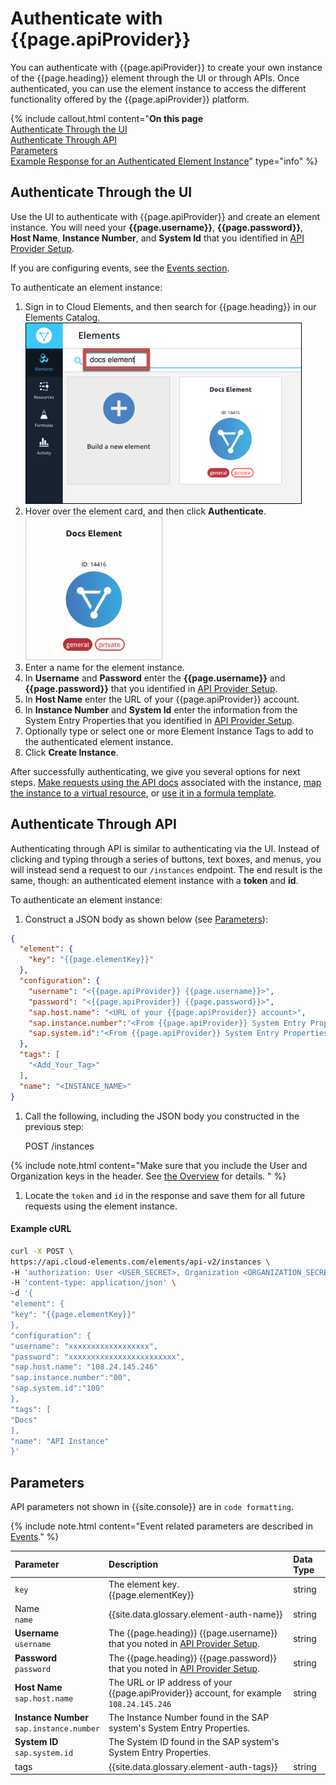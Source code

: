 # Authenticate with {{page.apiProvider}}

You can authenticate with {{page.apiProvider}} to create your own instance of the {{page.heading}} element through the UI or through APIs. Once authenticated, you can use the element instance to access the different functionality offered by the {{page.apiProvider}} platform.

{% include callout.html content="<strong>On this page</strong></br><a href=#authenticate-through-the-ui>Authenticate Through the UI</a></br><a href=#authenticate-through-api>Authenticate Through API</a></br><a href=#parameters>Parameters</a></br><a href=#example-response-for-an-authenticated-element-instance>Example Response for an Authenticated Element Instance</a>" type="info" %}

## Authenticate Through the UI

Use the UI to authenticate with {{page.apiProvider}} and create an element instance. You will need your **{{page.username}}**,  **{{page.password}}**, **Host Name**, **Instance Number**, and **System Id**  that you identified in [API Provider Setup](setup.html).

If you are configuring events, see the [Events section](events.html).

To authenticate an element instance:

1. Sign in to Cloud Elements, and then search for {{page.heading}} in our Elements Catalog.
![Search](/assets/img/elements/element-search2.png)
4. Hover over the element card, and then click **Authenticate**.
![Create Instance](/assets/img/elements/authenticate-instance.gif)
5. Enter a name for the element instance.
6. In **Username** and **Password** enter the **{{page.username}}** and **{{page.password}}** that you identified in [API Provider Setup](setup.html).
7. In **Host Name** enter the URL of your {{page.apiProvider}} account.
8. In **Instance Number** and **System Id** enter the information from the System Entry Properties that you identified in [API Provider Setup](setup.html).
9. Optionally type or select one or more Element Instance Tags to add to the authenticated element instance.
7. Click **Create Instance**.

After successfully authenticating, we give you several options for next steps. [Make requests using the API docs](https://docs.cloud-elements.com/home/view-element-api-docs) associated with the instance, [map the instance to a virtual resource](https://docs.cloud-elements.com/home/common-object), or [use it in a formula template](https://docs.cloud-elements.com/home/build-formula-templates).

## Authenticate Through API

Authenticating through API is similar to authenticating via the UI. Instead of clicking and typing through a series of buttons, text boxes, and menus, you will instead send a request to our `/instances` endpoint. The end result is the same, though: an authenticated element instance with a  **token** and **id**.

To authenticate an element instance:

1. Construct a JSON body as shown below (see [Parameters](#parameters)):

```json
{
  "element": {
    "key": "{{page.elementKey}}"
  },
  "configuration": {
    "username": "<{{page.apiProvider}} {{page.username}}>",
    "password": "<{{page.apiProvider}} {{page.password}}>",
    "sap.host.name": "<URL of your {{page.apiProvider}} account>",
    "sap.instance.number":"<From {{page.apiProvider}} System Entry Properties>",
    "sap.system.id":"<From {{page.apiProvider}} System Entry Properties>"
  },
  "tags": [
    "<Add_Your_Tag>"
  ],
  "name": "<INSTANCE_NAME>"
}
```

1. Call the following, including the JSON body you constructed in the previous step:

    POST /instances

{% include note.html content="Make sure that you include the User and Organization keys in the header. See <a href=index.html#authenticating-with-cloud-elements>the Overview</a> for details. " %}

1. Locate the `token` and `id` in the response and save them for all future requests using the element instance.

#### Example cURL

```bash
curl -X POST \
https://api.cloud-elements.com/elements/api-v2/instances \
-H 'authorization: User <USER_SECRET>, Organization <ORGANIZATION_SECRET>' \
-H 'content-type: application/json' \
-d '{
"element": {
"key": "{{page.elementKey}}"
},
"configuration": {
"username": "xxxxxxxxxxxxxxxxxx",
"password": "xxxxxxxxxxxxxxxxxxxxxxxx",
"sap.host.name": "108.24.145.246"
"sap.instance.number":"00",
"sap.system.id":"100"
},
"tags": [
"Docs"
],
"name": "API Instance"
}'
```
## Parameters

API parameters not shown in {{site.console}} are in `code formatting`.

{% include note.html content="Event related parameters are described in <a href=events.html>Events</a>." %}

| Parameter | Description   | Data Type |
| :------------- | :------------- | :------------- |
| `key` | The element key.<br>{{page.elementKey}}  | string  |
| Name</br>`name` |  {{site.data.glossary.element-auth-name}}  | string  |
| **Username**</br>`username` | The {{page.heading}} {{page.username}} that you noted in [API Provider Setup](setup.html). |  string |
| **Password**</br>`password` | The {{page.heading}} {{page.password}} that you noted in [API Provider Setup](setup.html). | string |
|  **Host Name**</br>`sap.host.name` |  The URL or IP address of your {{page.apiProvider}} account, for example `108.24.145.246`   | string  |
| **Instance Number**</br>`sap.instance.number`  | The Instance Number found in the SAP system's System Entry Properties. |
| **System ID**</br>`sap.system.id`  |  The System ID found in the SAP system's System Entry Properties.  |
| tags | {{site.data.glossary.element-auth-tags}} | string |
